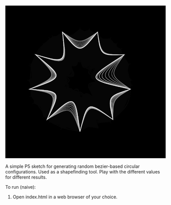 ![Sketch Pic](bezierCicle.png)

A simple P5 sketch for generating random bezier-based circular configurations. Used as a shapefinding tool. Play with the different values for different results.

To run (naive):
1. Open index.html in a web browser of your choice.
